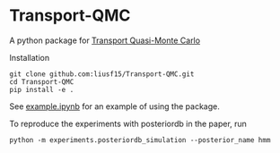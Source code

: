 # Transport-QMC

A python package for [Transport Quasi-Monte Carlo](https://arxiv.org/abs/2412.16416)

Installation

```
git clone github.com:liusf15/Transport-QMC.git
cd Transport-QMC
pip install -e .
```

See [example.ipynb](experiments/example.ipynb) for an example of using the package.

To reproduce the experiments with posteriordb in the paper, run
```
python -m experiments.posteriordb_simulation --posterior_name hmm
```